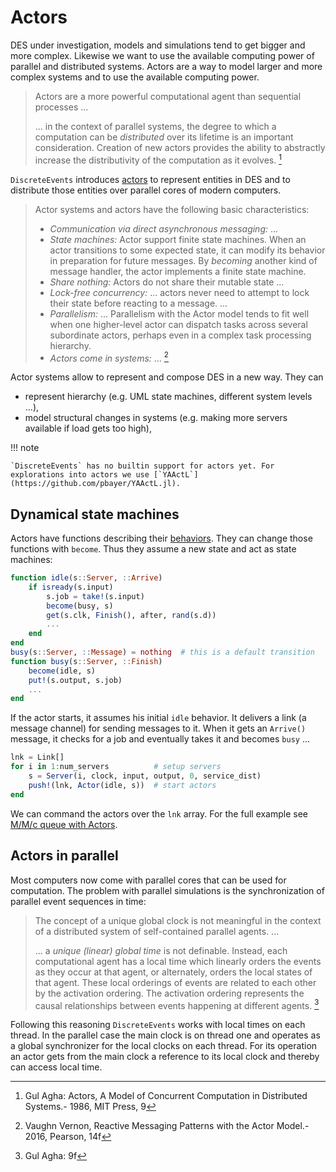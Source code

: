 # Actors

DES under investigation, models and simulations tend to get bigger and more complex. Likewise we want to use the available computing power of parallel and distributed systems. Actors are a way to model larger and more complex systems and to use the available computing power.

> Actors are a more powerful computational agent than sequential
> processes ...
>
> ...  in the context of parallel systems, the degree to which a computation can be *distributed* over its lifetime is an important consideration. Creation of new actors provides the ability to abstractly increase the distributivity of the computation as it evolves. [^1]

`DiscreteEvents` introduces [actors](https://en.wikipedia.org/wiki/Actor_model) to represent entities in DES and to distribute those entities over parallel cores of modern computers.

> Actor systems and actors have the following basic characteristics:
>
> - *Communication via direct asynchronous messaging:* ...
> - *State machines:* Actor support finite state machines. When an actor transitions to some expected state, it can modify its behavior in preparation for future messages. By *becoming* another kind of message handler, the actor implements a finite state machine.
> - *Share nothing:* Actors do not share their mutable state ...
> - *Lock-free concurrency:* ... actors never need to attempt to lock their state before reacting to a message. ...
> - *Parallelism:* ... Parallelism with the Actor model tends to fit well when one higher-level actor can dispatch tasks across several subordinate actors, perhaps even in a complex task processing hierarchy.
> - *Actors come in systems:* ... [^2]

Actor systems allow to represent and compose DES in a new way. They can

- represent hierarchy (e.g. UML state machines, different system levels ...),
- model structural changes in systems (e.g. making more servers available if load gets too high),

!!! note

    `DiscreteEvents` has no builtin support for actors yet. For explorations into actors we use [`YAActL`](https://github.com/pbayer/YAActL.jl).

## Dynamical state machines

Actors have functions describing their [behaviors](https://pbayer.github.io/YAActL.jl/dev/usage/#Behaviors). They can change those functions with `become`. Thus they assume a new state and act as state machines:

```julia
function idle(s::Server, ::Arrive)
    if isready(s.input)
        s.job = take!(s.input)
        become(busy, s)
        get(s.clk, Finish(), after, rand(s.d))
        ...
    end
end
busy(s::Server, ::Message) = nothing  # this is a default transition
function busy(s::Server, ::Finish)
    become(idle, s)
    put!(s.output, s.job)
    ...
end
```

If the actor starts, it assumes his initial `idle` behavior. It delivers a link (a message channel) for sending messages to it. When it gets an `Arrive()` message, it checks for a job and eventually takes it and becomes `busy` ...

```julia
lnk = Link[]
for i in 1:num_servers          # setup servers
    s = Server(i, clock, input, output, 0, service_dist)
    push!(lnk, Actor(idle, s))  # start actors
end
```

We can command the actors over the `lnk` array. For the full example see [M/M/c queue with Actors](examples/queue_mmc_actor.md).

## Actors in parallel

Most computers now come with parallel cores that can be used for computation. The problem with parallel simulations is the synchronization of parallel event sequences in time:

> The concept of a unique global clock is not meaningful in the context of a distributed system of self-contained parallel agents. ...
>
> ... a *unique (linear) global time* is not definable. Instead, each computational agent has a local time which linearly orders the events as they occur at that agent, or alternately, orders the local states of that agent. These local orderings of events are related to each other by the activation ordering. The activation ordering represents the causal relationships between events happening at different agents. [^3]

Following this reasoning `DiscreteEvents` works with local times on each thread. In the parallel case the main clock is on thread one and operates as a global synchronizer for the local clocks on each thread. For its operation an actor gets from the main clock a reference to its local clock and thereby can access local time.

[^1]: Gul Agha: Actors, A Model of Concurrent Computation in Distributed Systems.- 1986, MIT Press, 9
[^2]: Vaughn Vernon, Reactive Messaging Patterns with the Actor Model.- 2016, Pearson, 14f
[^3]: Gul Agha: 9f
